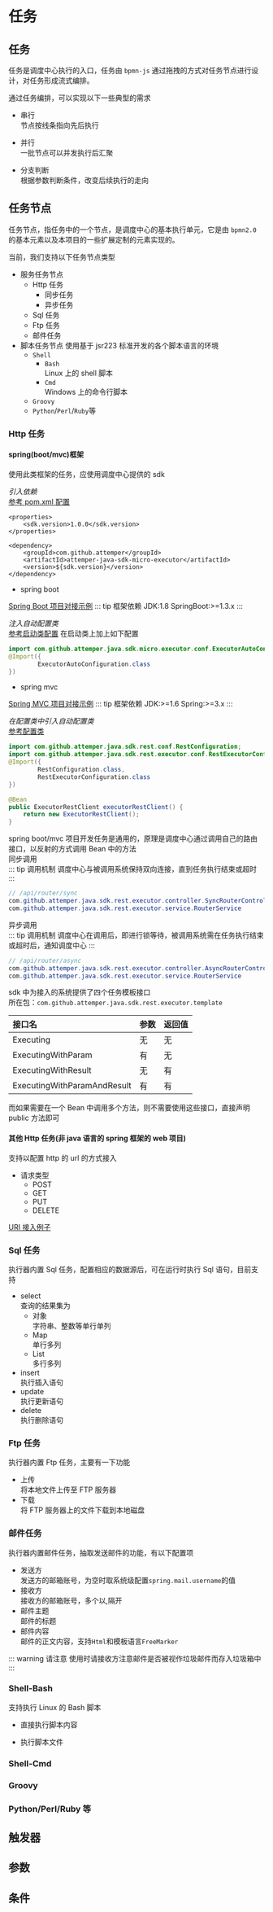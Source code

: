 # 任务

## 任务

任务是调度中心执行的入口，任务由 `bpmn-js` 通过拖拽的方式对任务节点进行设计，对任务形成流式编排。

通过任务编排，可以实现以下一些典型的需求

- 串行<br>
  节点按线条指向先后执行

- 并行<br>
  一批节点可以并发执行后汇聚

- 分支判断<br>
  根据参数判断条件，改变后续执行的走向

## 任务节点

任务节点，指任务中的一个节点，是调度中心的基本执行单元，它是由 `bpmn2.0` 的基本元素以及本项目的一些扩展定制的元素实现的。

当前，我们支持以下任务节点类型

- 服务任务节点
  - Http 任务
    - 同步任务
    - 异步任务
  - Sql 任务
  - Ftp 任务
  - 邮件任务
- 脚本任务节点
  使用基于 jsr223 标准开发的各个脚本语言的环境
  - `Shell`
    - `Bash`<br>
      Linux 上的 shell 脚本
    - `Cmd`<br>
      Windows 上的命令行脚本
  - `Groovy`
  - `Python`/`Perl`/`Ruby`等

### Http 任务

#### spring(boot/mvc)框架 <Badge text="sdk1.0.0"/>

使用此类框架的任务，应使用调度中心提供的 sdk

_引入依赖_<br>
[参考 pom.xml 配置](https://gitee.com/attemper/attemper-samples/blob/master/attemper-samples-task/pom.xml)

```Markup {7}
<properties>
    <sdk.version>1.0.0</sdk.version>
</properties>

<dependency>
    <groupId>com.github.attemper</groupId>
    <artifactId>attemper-java-sdk-micro-executor</artifactId>
    <version>${sdk.version}</version>
</dependency>
```

- spring boot

[Spring Boot 项目对接示例](https://gitee.com/attemper/attemper-samples/tree/master/attemper-samples-spring-boot)
::: tip 框架依赖
JDK:1.8
SpringBoot:&gt;=1.3.x
:::

_注入自动配置类_<br>
[参考启动类配置](https://gitee.com/attemper/attemper-samples/blob/master/attemper-samples-spring-boot/src/main/java/com/github/attemper/samples/SampleApplication.java)
在启动类上加上如下配置

```Java
import com.github.attemper.java.sdk.micro.executor.conf.ExecutorAutoConfiguration;
@Import({
        ExecutorAutoConfiguration.class
})
```

- spring mvc

[Spring MVC 项目对接示例](https://gitee.com/attemper/attemper-samples/tree/master/attemper-samples-spring)
::: tip 框架依赖
JDK:&gt;=1.6
Spring:&gt;=3.x
:::

_在配置类中引入自动配置类_<br>
[参考配置类](https://gitee.com/attemper/attemper-samples/blob/master/attemper-samples-spring/src/main/java/com/github/attemper/samples/spring/conf/SampleConfiguration.java)

```Java
import com.github.attemper.java.sdk.rest.conf.RestConfiguration;
import com.github.attemper.java.sdk.rest.executor.conf.RestExecutorConfiguration;
@Import({
        RestConfiguration.class,
        RestExecutorConfiguration.class
})

@Bean
public ExecutorRestClient executorRestClient() {
    return new ExecutorRestClient();
}
```

spring boot/mvc 项目开发任务是通用的，原理是调度中心通过调用自己的路由接口，以反射的方式调用 Bean 中的方法<br>
同步调用<br>
::: tip 调用机制
调度中心与被调用系统保持双向连接，直到任务执行结束或超时
:::

```Java
// /api/router/sync
com.github.attemper.java.sdk.rest.executor.controller.SyncRouterController
com.github.attemper.java.sdk.rest.executor.service.RouterService
```

异步调用<br>
::: tip 调用机制
调度中心在调用后，即进行锁等待，被调用系统需在任务执行结束或超时后，通知调度中心
:::

```Java
// /api/router/async
com.github.attemper.java.sdk.rest.executor.controller.AsyncRouterController
com.github.attemper.java.sdk.rest.executor.service.RouterService
```

sdk 中为接入的系统提供了四个任务模板接口<br>
所在包：`com.github.attemper.java.sdk.rest.executor.template`

| 接口名                      | 参数 | 返回值 |
| :-------------------------- | ---- | ------ |
| Executing                   | 无   | 无     |
| ExecutingWithParam          | 有   | 无     |
| ExecutingWithResult         | 无   | 有     |
| ExecutingWithParamAndResult | 有   | 有     |

而如果需要在一个 Bean 中调用多个方法，则不需要使用这些接口，直接声明 public 方法即可<br>

#### 其他 Http 任务(非 java 语言的 spring 框架的 web 项目)

支持以配置 http 的 url 的方式接入

- 请求类型
  - POST
  - GET
  - PUT
  - DELETE

[URI 接入例子](https://gitee.com/attemper/attemper-samples/blob/master/attemper-samples-task/src/main/java/com/github/attemper/samples/task/demo003/UriTaskController.java)

### Sql 任务

执行器内置 Sql 任务，配置相应的数据源后，可在运行时执行 Sql 语句，目前支持

- select <br>
  查询的结果集为
  - 对象 <br>
    字符串、整数等单行单列
  - Map <br>
    单行多列
  - List <br>
    多行多列
- insert <br>
  执行插入语句
- update <br>
  执行更新语句
- delete <br>
  执行删除语句

### Ftp 任务

执行器内置 Ftp 任务，主要有一下功能

- 上传 <br>
  将本地文件上传至 FTP 服务器
- 下载 <br>
  将 FTP 服务器上的文件下载到本地磁盘

### 邮件任务

执行器内置邮件任务，抽取发送邮件的功能，有以下配置项<br>

- 发送方 <br>
  发送方的邮箱账号，为空时取系统级配置`spring.mail.username`的值
- 接收方 <br>
  接收方的邮箱账号，多个以,隔开
- 邮件主题 <br>
  邮件的标题
- 邮件内容 <br>
  邮件的正文内容，支持`Html`和模板语言`FreeMarker`

::: warning 请注意
使用时请接收方注意邮件是否被视作垃圾邮件而存入垃圾箱中
:::

### Shell-Bash

支持执行 Linux 的 Bash 脚本 <br>

- 直接执行脚本内容

- 执行脚本文件

### Shell-Cmd

### Groovy

### Python/Perl/Ruby 等

## 触发器

## 参数

## 条件
